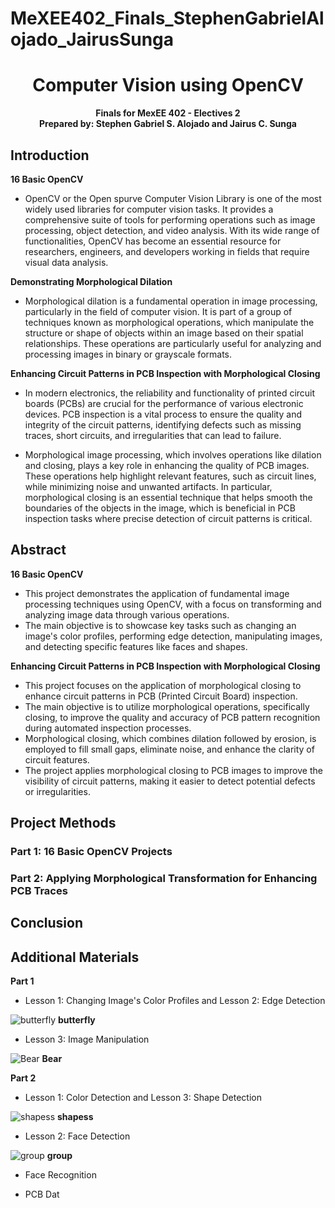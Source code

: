 # MeXEE402_Finals_StephenGabrielAlojado_JairusSunga

<h1 align="center">Computer Vision using OpenCV</h1>
<p align="center"><b>Finals for MexEE 402 - Electives 2
<br> Prepared by: Stephen Gabriel S. Alojado and Jairus C. Sunga</b></p>

## Introduction

**16 Basic OpenCV**
  - OpenCV or the Open spurve Computer Vision Library is one of the most widely used libraries for computer vision tasks. It provides a comprehensive suite of tools for performing operations such as image processing, object detection, and video analysis. With its wide range of functionalities, OpenCV has become an essential resource for researchers, engineers, and developers working in fields that require visual data analysis.

**Demonstrating Morphological Dilation**
  - Morphological dilation is a fundamental operation in image processing, particularly in the field of computer vision. It is part of a group of techniques known as morphological operations, which manipulate the structure or shape of objects within an image based on their spatial relationships. These operations are particularly useful for analyzing and processing images in binary or grayscale formats.

**Enhancing Circuit Patterns in PCB Inspection with Morphological Closing**
  - In modern electronics, the reliability and functionality of printed circuit boards (PCBs) are crucial for the performance of various electronic devices. PCB inspection is a vital process to ensure the quality and integrity of the circuit patterns, identifying defects such as missing traces, short circuits, and irregularities that can lead to failure.

  - Morphological image processing, which involves operations like dilation and closing, plays a key role in enhancing the quality of PCB images. These operations help highlight relevant features, such as circuit lines, while minimizing noise and unwanted artifacts. In particular, morphological closing is an essential technique that helps smooth the boundaries of the objects in the image, which is beneficial in PCB inspection tasks where precise detection of circuit patterns is critical.

## Abstract
**16 Basic OpenCV**
  - This project demonstrates the application of fundamental image processing techniques using OpenCV, with a focus on transforming and analyzing image data through various operations.
  - The main objective is to showcase key tasks such as changing an image's color profiles, performing edge detection, manipulating images, and detecting specific features like faces and shapes.

**Enhancing Circuit Patterns in PCB Inspection with Morphological Closing**
  - This project focuses on the application of morphological closing to enhance circuit patterns in PCB (Printed Circuit Board) inspection.
  - The main objective is to utilize morphological operations, specifically closing, to improve the quality and accuracy of PCB pattern recognition during automated inspection processes.
  - Morphological closing, which combines dilation followed by erosion, is employed to fill small gaps, eliminate noise, and enhance the clarity of circuit features.
  - The project applies morphological closing to PCB images to improve the visibility of circuit patterns, making it easier to detect potential defects or irregularities.

## Project Methods

### Part 1: 16 Basic OpenCV Projects

### Part 2: Applying Morphological Transformation for Enhancing PCB Traces

## Conclusion

## Additional Materials

**Part 1**

- Lesson 1: Changing Image's Color Profiles and Lesson 2: Edge Detection
  
![butterfly](https://github.com/user-attachments/assets/1c211bc9-9922-4678-b7eb-37da1fe3e93a)
**butterfly**

- Lesson 3: Image Manipulation

![Bear](https://github.com/user-attachments/assets/68ef1a19-5dc4-4002-9ce9-fd7b7cc4bd8e)
**Bear**

**Part 2**

- Lesson 1: Color Detection and Lesson 3: Shape Detection

![shapess](https://github.com/user-attachments/assets/2ef7b4a3-9bdf-4329-b5a7-f53708bdfcec)
**shapess**

- Lesson 2: Face Detection

![group](https://github.com/user-attachments/assets/04281f69-f92d-4165-b323-63df8d3a817b)
**group**

- Face Recognition





- PCB Dat
